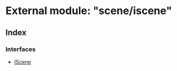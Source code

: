 
# External module: "scene/iscene"

## Index

### Interfaces

* [IScene](../interfaces/_scene_iscene_.iscene.md)
